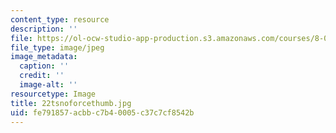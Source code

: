 ```yaml
---
content_type: resource
description: ''
file: https://ol-ocw-studio-app-production.s3.amazonaws.com/courses/8-02-physics-ii-electricity-and-magnetism-spring-2007/fe791857acbbc7b40005c37c7cf8542b_22tsnoforcethumb.jpg
file_type: image/jpeg
image_metadata:
  caption: ''
  credit: ''
  image-alt: ''
resourcetype: Image
title: 22tsnoforcethumb.jpg
uid: fe791857-acbb-c7b4-0005-c37c7cf8542b
---
```

